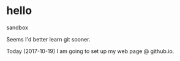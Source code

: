 # hello
sandbox

Seems I'd better learn git sooner.

Today (2017-10-19) I am going to set up my web page @ github.io.
